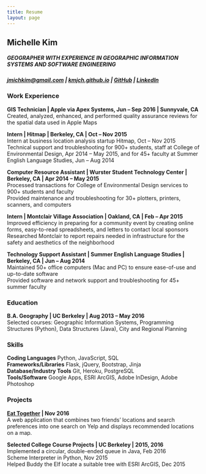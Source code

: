 ```yaml
---
title: Resume
layout: page
---
```


Michelle Kim  
------
##### GEOGRAPHER WITH EXPERIENCE IN GEOGRAPHIC INFORMATION SYSTEMS AND SOFTWARE ENGINEERING
##### jmichkim@gmail.com | [kmjch.github.io](https://kmjch.github.io) | [GitHub](https://www.github.com/kmjch) | [LinkedIn](https://www.linkedin.com/in/kmjch)  


### Work Experience
__GIS Technician | Apple via Apex Systems, Jun – Sep 2016 | Sunnyvale, CA__  
Created, analyzed, enhanced, and performed quality assurance reviews for the spatial data used in Apple Maps  

__Intern | Hitmap | Berkeley, CA | Oct – Nov 2015__  
Intern at business location analysis startup Hitmap, Oct – Nov 2015  
Technical support and troubleshooting for 900+ students, staff at College of Environmental Design, Apr 2014 – May 2015, and for 45+ faculty at Summer English Language Studies, Jun – Aug 2014  

__Computer Resource Assistant | Wurster Student Technology Center | Berkeley, CA | Apr 2014 – May 2015__  
Processed transactions for College of Environmental Design services to 900+ students and faculty  
Provided maintenance and troubleshooting for 30+ plotters, printers, scanners, and computers  

__Intern | Montclair Village Association | Oakland, CA | Feb – Apr 2015__  
Improved efficiency in preparing for a community event by creating online forms, easy-to-read spreadsheets, and letters to contact local sponsors  
Researched Montclair to report repairs needed in infrastructure for the safety and aesthetics of the neighborhood  

__Technology Support Assistant | Summer English Language Studies | Berkeley, CA | Jun – Aug 2014__  
Maintained 50+ office computers (Mac and PC) to ensure ease-of-use and up-to-date software  
Provided software and network support and troubleshooting for 45+ summer faculty  

### Education  
__B.A. Geography | UC Berkeley | Aug 2013 – May 2016__  
Selected courses: Geographic Information Systems, Programming Structures (Python), Data Structures (Java), City and Regional Planning  

### Skills  
__Coding Languages__ Python, JavaScript, SQL  
__Frameworks/Libraries__ Flask, jQuery, Bootstrap, Jinja  
__Database/Industry Tools__ Git, Heroku, PostgreSQL  
__Tools/Software__ Google Apps, ESRI ArcGIS, Adobe InDesign, Adobe Photoshop  

### Projects  
__[Eat Together](https://eatog.herokuapp.com) | Nov 2016__  
A web application that combines two friends’ locations and search preferences into one search on Yelp and displays recommended locations on a map.  
  
__Selected College Course Projects | UC Berkeley | 2015, 2016__  
Implemented a circular, double-ended queue in Java, Feb 2016  
Scheme Interpreter in Python, Nov 2015  
Helped Buddy the Elf locate a suitable tree with ESRI ArcGIS, Dec 2015  



